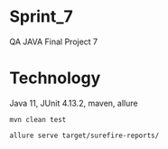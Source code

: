 ﻿# Sprint_7
QA JAVA Final Project 7

# Technology
Java 11, JUnit 4.13.2, maven, allure

``` Start
mvn clean test
```
``` Start
allure serve target/surefire-reports/
```

